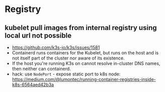 # Registry

## kubelet pull images from internal registry using local url not possible
- https://github.com/k3s-io/k3s/issues/1581
- Containerd runs containers for the Kubelet, but runs on the host and is not itself part of the cluster nor aware of its existence.
- If the host you're running K3s on cannot resolve in-cluster DNS names, then neither can containerd.
- hack: use `NodePort` - expose static port to k8s node: https://medium.com/@lumontec/running-container-registries-inside-k8s-6564aed42b3a

